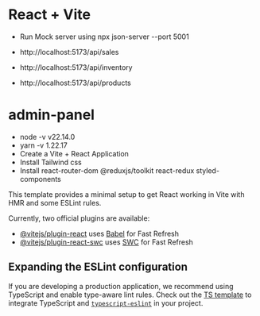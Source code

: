 # React + Vite

- Run Mock server using npx json-server --port 5001

- http://localhost:5173/api/sales
- http://localhost:5173/api/inventory
- http://localhost:5173/api/products

# admin-panel

- node -v v22.14.0
- yarn -v 1.22.17
- Create a Vite + React Application
- Install Tailwind css
- Install react-router-dom @reduxjs/toolkit react-redux styled-components

This template provides a minimal setup to get React working in Vite with HMR and some ESLint rules.

Currently, two official plugins are available:

- [@vitejs/plugin-react](https://github.com/vitejs/vite-plugin-react/blob/main/packages/plugin-react/README.md) uses [Babel](https://babeljs.io/) for Fast Refresh
- [@vitejs/plugin-react-swc](https://github.com/vitejs/vite-plugin-react-swc) uses [SWC](https://swc.rs/) for Fast Refresh

## Expanding the ESLint configuration

If you are developing a production application, we recommend using TypeScript and enable type-aware lint rules. Check out the [TS template](https://github.com/vitejs/vite/tree/main/packages/create-vite/template-react-ts) to integrate TypeScript and [`typescript-eslint`](https://typescript-eslint.io) in your project.
